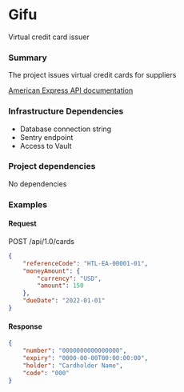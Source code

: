 # Gifu
Virtual credit card issuer

### Summary
The project issues virtual credit cards for suppliers

[American Express API documentation](https://developer.americanexpress.com)

### Infrastructure Dependencies
* Database connection string
* Sentry endpoint
* Access to Vault

### Project dependencies
No dependencies

### Examples
#### Request
POST /api/1.0/cards
```json
{
	"referenceCode": "HTL-EA-00001-01",
	"moneyAmount": {
		"currency": "USD",
		"amount": 150
	},
	"dueDate": "2022-01-01"
}
```
#### Response
```json
{
	"number": "0000000000000000",
	"expiry": "0000-00-00T00:00:00:00",
	"holder": "Cardholder Name",
	"code": "000"
}
```
